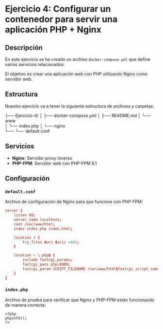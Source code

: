 # Ejercicio 4: Configurar un contenedor para servir una aplicación PHP + Nginx


## Descripción
En este ejercicio se ha creado un archivo `docker-compose.yml` que define varios servicios relacionados.

El objetivo es crear una aplicación web con PHP utilizando Nginx como servidor web.

## Estructura
Nuestro ejercicio va a tener la siguiente estructura de archivos y carpetas:

├── Ejercicio-4/
│   ├── docker-compose.yml
│   ├── README.md
│   └── www       
│       └── index.php
│   └── nginx       
└──     └── default.conf

## Servicios

- **Nginx**: Servidor proxy inverso
- **PHP-FPM**: Servidor web con PHP-FPM 8.1 

## Configuración

### `default.conf`
Archivo de configuración de Nginx para que funcione con PHP-FPM:

```default.conf
server {
    listen 80;
    server_name localhost;
    root /var/www/html;
    index index.php index.html;

    location / {
        try_files $uri $uri/ =404;
    }

    location ~ \.php$ {
        include fastcgi_params;
        fastcgi_pass php:9000;
        fastcgi_param SCRIPT_FILENAME /var/www/html$fastcgi_script_name;
    }
}
```

### `index.php`
Archivo de prueba para verificar que Nginx y PHP-FPM están funcionando de manera correcta:

```index.php
<?php
phpinfo();
?>
```